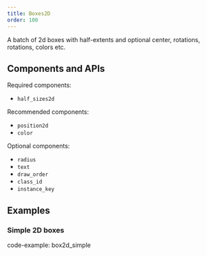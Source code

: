 ```yaml
---
title: Boxes2D
order: 100
---
```


A batch of 2d boxes with half-extents and optional center, rotations, rotations, colors etc.

## Components and APIs

Required components:
* `half_sizes2d`

Recommended components:
* `position2d`
* `color`

Optional components:
* `radius`
* `text`
* `draw_order`
* `class_id`
* `instance_key`

## Examples

### Simple 2D boxes

code-example: box2d_simple

